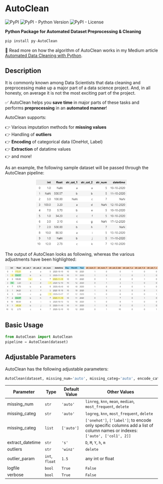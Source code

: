 # AutoClean

![PyPI](https://img.shields.io/pypi/v/py-AutoClean)
![PyPI - Python Version](https://img.shields.io/pypi/pyversions/py-AutoClean)
![PyPI - License](https://img.shields.io/pypi/l/py-AutoClean)

**Python Package for Automated Dataset Preprocessing & Cleaning**

```python
pip install py-AutoClean
```

:thought_balloon: Read more on how the algorithm of AutoClean works in my Medium article [Automated Data Cleaning with Python](link).

## Description
It is commonly known among Data Scientists that data cleaning and preprocessing make up a major part of a data science project. And, in all honesty, on average it is not the most exciting part of the project.

:white_check_mark: AutoClean helps you **save time** in major parts of these tasks and performs **preprocessing** in an **automated manner**!

AutoClean supports:

:point_right: Various imputation methods for **missing values**  
:point_right: Handling of **outliers**  
:point_right: **Encoding** of categorical data (OneHot, Label)  
:point_right: **Extraction** of datatime values  
:point_right: and more!

As an example, the following sample dataset will be passed through the AutoClean pipeline:

<p align="center">
  <img src="Misc/sample_data.png" width="300" title="Example Output: Duplicate Image Finder">
</p>

 The output of AutoClean looks as following, whereas the various adjustments have been highlighted:

 <p align="center">
  <img src="Misc/sample_data_output.png" width="700" title="Example Output: Duplicate Image Finder">
</p>

## Basic Usage

````python
from AutoClean import AutoClean
pipeline = AutoClean(dataset)
````

## Adjustable Parameters

AutoClean has the following adjustable parameters:

````python
AutoClean(dataset, missing_num='auto', missing_categ='auto', encode_categ=['auto'], extract_datetime='s', outliers='winz', outlier_param=1.5, logfile=True, verbose=False)
````

| Parameter | Type | Default Value | Other Values |
| ------ | ------ | ------ | ------ | 
| missing_num | `str` | `'auto'` | `linreg`, `knn`, `mean`, `median`, `most_frequent`, `delete` |
| missing_categ | `str` | `'auto'` | `logreg`, `knn`, `most_frequent`, `delete` |
| missing_categ | `list` | `['auto']` | `['onehot']`, `['label']`; to encode only specific columns add a list of column names or indexes: `['auto', ['col1', 2]]` |
| extract_datetime | `str` | `'s'` | `D`, `M`, `Y`, `h`, `m` |
| outliers | `str` | `'winz'` | `delete`|
| outlier_param | `int`, `float` | `1.5` | any int or float |
| logfile | `bool` | `True` | `False` |
| verbose | `bool` | `True` | `False` |



